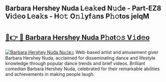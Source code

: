 ## Barbara Hershey Nuda L𝚎a𝚔ed N𝚞𝚍e - Part-EZ8 Vi𝚍𝚎o L𝚎a𝚔s - H𝚘𝚝 O𝚗𝚕yf𝚊ns P𝚑𝚘tos jeIqM

# <h2><a href="http://kf6um2.oniu.top/?m=Barbara+Hershey+Nuda">🔗👉 🔴 Barbara Hershey Nuda P𝚑ot𝚘𝚜 V𝚒d𝚎o</a></h2>

[![Barbara Hershey Nuda Nu𝚍e𝚜](https://i.imgur.com/0qMVB7G.gif)](http://kf6um2.oniu.top/?m=Barbara+Hershey+Nuda)
Web-based artist and amusement giver Barbara Hershey Nuda, acclaimed for disseminating dance and lifestyle knowledge through popular dance trends and brief videos. Brilliant comedian Barbara Hershey Nuda, celebrated for their remarkable abilities and achievements in making people laugh.  
